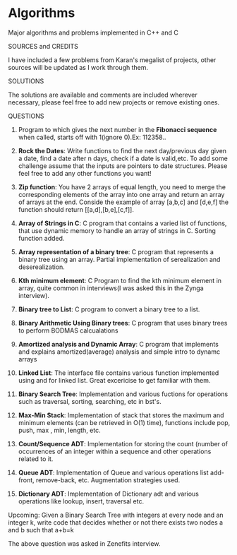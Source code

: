 # Algorithms
Major algorithms and problems implemented in C++ and C

SOURCES and CREDITS

I have included a few problems from Karan's megalist of projects, other sources will be updated as I work through them.

SOLUTIONS

The solutions are available and comments are included wherever necessary, please feel free to add new projects or remove existing ones.

QUESTIONS

1. Program to which gives the next number in the **Fibonacci sequence** when called, starts off with 1(ignore 0).Ex: 112358..

2. **Rock the Dates**: Write functions to find the next day/previous day given a date, find a date after n days, check if a date is valid,etc. To add some challenge assume that the inputs are pointers to date structures. Please feel free to add any other functions you want!

3. **Zip function**: You have 2 arrays of equal length, you need to merge the corresponding elements of the array into one array and return an array of arrays at the end. Conside the example
of array [a,b,c] and [d,e,f] the function should return [[a,d],[b,e],[c,f]].

4. **Array of Strings in C**: C program that contains a varied list of functions, that use dynamic memory to handle an array of strings in C. Sorting function added.

5. **Array representation of a binary tree**: C program that represents a binary tree using an array. Partial implementation of serealization and deserealization.

6. **Kth minimum element**: C Program to find the kth minimum element in array, quite common in interviews(I was asked this in the Zynga interview).

7. **Binary tree to List**: C program to convert a binary tree to a list. 

8. **Binary Arithmetic Using Binary trees**: C program that uses binary trees to perform BODMAS calcualations 

9. **Amortized analysis and Dynamic Array**: C program that implements and explains amortized(average) analysis and simple intro to dynamc arrays

10. **Linked List**: The interface file contains various function implemented using and for linked list. Great excericise to get familiar with them. 

11. **Binary Search Tree**: Implementation and various fuctions for operations such as traversal, sorting, searching, etc in bst's.

12. **Max-Min Stack**: Implementation of stack that stores the maximum and minimum elements (can be retrieved in O(1) time), functions include pop, push, max , min, length, etc.

13. **Count/Sequence ADT**: Implementation for storing the count (number of occurrences of an integer within a sequence and other operations related to it.

14. **Queue ADT**: Implementation of Queue and various operations list add-front, remove-back, etc. Augmentation strategies used.

15. **Dictionary ADT**: Implementation of Dictionary adt and various operations like lookup, insert, traversal etc.

Upcoming: Given a Binary Search Tree with integers at every node and   an integer k, write code that decides whether or not there exists two nodes a and b such that a+b=k

The above question was asked in Zenefits interview. 


